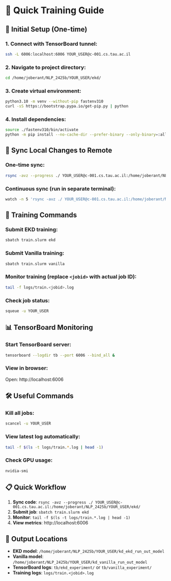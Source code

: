 # 🚀 Quick Training Guide

## 🔧 Initial Setup (One-time)

### 1. Connect with TensorBoard tunnel:
```bash
ssh -L 6006:localhost:6006 YOUR_USER@c-001.cs.tau.ac.il
```

### 2. Navigate to project directory:
```bash
cd /home/joberant/NLP_2425b/YOUR_USER/ekd/
```

### 3. Create virtual environment:
```bash
python3.10 -m venv --without-pip fastenv310
curl -sS https://bootstrap.pypa.io/get-pip.py | python
```

### 4. Install dependencies:
```bash
source ./fastenv310/bin/activate
python -m pip install --no-cache-dir --prefer-binary --only-binary=:all: --index-url https://download.pytorch.org/whl/cu118 -r requirements.txt
```

## 📁 Sync Local Changes to Remote

### One-time sync:
```bash
rsync -avz --progress ./ YOUR_USER@c-001.cs.tau.ac.il:/home/joberant/NLP_2425b/YOUR_USER/ekd/
```

### Continuous sync (run in separate terminal):
```bash
watch -n 5 'rsync -avz ./ YOUR_USER@c-001.cs.tau.ac.il:/home/joberant/NLP_2425b/YOUR_USER/ekd/'
```

## 🏃 Training Commands

### Submit EKD training:
```bash
sbatch train.slurm ekd
```

### Submit Vanilla training:
```bash
sbatch train.slurm vanilla
```

### Monitor training (replace `<jobid>` with actual job ID):
```bash
tail -f logs/train.<jobid>.log
```

### Check job status:
```bash
squeue -u YOUR_USER
```

## 📊 TensorBoard Monitoring

### Start TensorBoard server:
```bash
tensorboard --logdir tb --port 6006 --bind_all &
```

### View in browser:
Open: http://localhost:6006

## 🛠️ Useful Commands

### Kill all jobs:
```bash
scancel -u YOUR_USER
```

### View latest log automatically:
```bash
tail -f $(ls -t logs/train.*.log | head -1)
```

### Check GPU usage:
```bash
nvidia-smi
```

## 📋 Quick Workflow

1. **Sync code**: `rsync -avz --progress ./ YOUR_USER@c-001.cs.tau.ac.il:/home/joberant/NLP_2425b/YOUR_USER/ekd/`
2. **Submit job**: `sbatch train.slurm ekd`
3. **Monitor**: `tail -f $(ls -t logs/train.*.log | head -1)`
4. **View metrics**: http://localhost:6006

## 📁 Output Locations

- **EKD model**: `/home/joberant/NLP_2425b/YOUR_USER/kd_ekd_run_out_model`
- **Vanilla model**: `/home/joberant/NLP_2425b/YOUR_USER/kd_vanilla_run_out_model`
- **TensorBoard logs**: `tb/ekd_experiment/` or `tb/vanilla_experiment/`
- **Training logs**: `logs/train.<jobid>.log`
